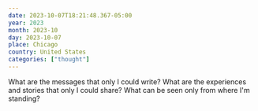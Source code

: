 ```yaml
---
date: 2023-10-07T18:21:48.367-05:00
year: 2023
month: 2023-10
day: 2023-10-07
place: Chicago
country: United States
categories: ["thought"]
---
```

What are the messages that only I could write? What are the experiences and stories that only I could share? What can be seen only from where I'm standing?
